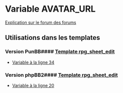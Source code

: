 # Variable AVATAR_URL
[Explication sur le forum des forums](http://forum.forumactif.com/t294113-listing-des-variables#AVATAR_URL)
## Utilisations dans les templates
### Version PunBB#### [Template rpg_sheet_edit](punbb/rpg_sheet_edit.md)
* [Variable à la ligne 34](../punbb/rpg_sheet_edit.tpl#L34)
### Version phpBB2#### [Template rpg_sheet_edit](subsilver/rpg_sheet_edit.md)
* [Variable à la ligne 20](../subsilver/rpg_sheet_edit.tpl#L20)